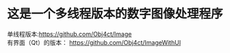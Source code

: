 # 这是一个多线程版本的数字图像处理程序  
单线程版本:https://github.com/Obj4ct/Image
<br>
有界面（Qt）的版本： https://github.com/Obj4ct/ImageWithUI
